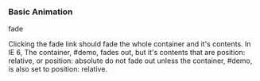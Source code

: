 ### Basic Animation

<span class="yui3-remove">fade</span>

Clicking the fade link should fade the whole container and it's contents. In IE 6, The container, \#demo, fades out, but it's contents that are position: relative, or position: absolute do not fade out unless the container, \#demo, is also set to position: relative.

